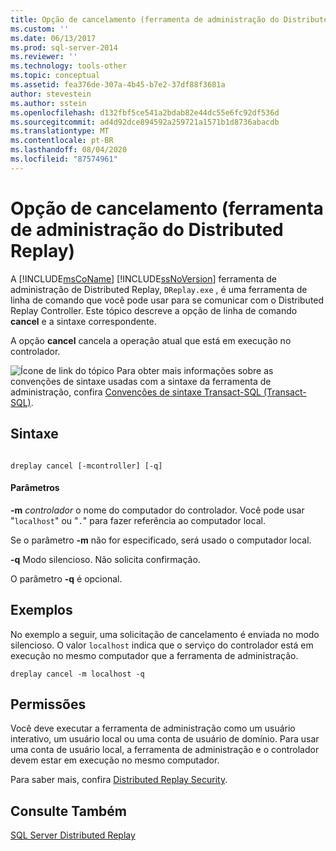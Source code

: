 ```yaml
---
title: Opção de cancelamento (ferramenta de administração do Distributed Replay) | Microsoft Docs
ms.custom: ''
ms.date: 06/13/2017
ms.prod: sql-server-2014
ms.reviewer: ''
ms.technology: tools-other
ms.topic: conceptual
ms.assetid: fea376de-307a-4b45-b7e2-37df88f3681a
author: stevestein
ms.author: sstein
ms.openlocfilehash: d132fbf5ce541a2bdab82e44dc55e6fc92df536d
ms.sourcegitcommit: ad4d92dce894592a259721a1571b1d8736abacdb
ms.translationtype: MT
ms.contentlocale: pt-BR
ms.lasthandoff: 08/04/2020
ms.locfileid: "87574961"
---
```

# <a name="cancel-option-distributed-replay-administration-tool"></a>Opção de cancelamento (ferramenta de administração do Distributed Replay)
  A [!INCLUDE[msCoName](../../includes/msconame-md.md)] [!INCLUDE[ssNoVersion](../../includes/ssnoversion-md.md)] ferramenta de administração de Distributed Replay, `DReplay.exe` , é uma ferramenta de linha de comando que você pode usar para se comunicar com o Distributed Replay Controller. Este tópico descreve a opção de linha de comando **cancel** e a sintaxe correspondente.

 A opção **cancel** cancela a operação atual que está em execução no controlador.

 ![Ícone de link do tópico](../../database-engine/media/topic-link.gif "Ícone de link do tópico") Para obter mais informações sobre as convenções de sintaxe usadas com a sintaxe da ferramenta de administração, confira [Convenções de sintaxe Transact-SQL &#40;Transact-SQL&#41;](/sql/t-sql/language-elements/transact-sql-syntax-conventions-transact-sql).

## <a name="syntax"></a>Sintaxe

```

dreplay cancel [-mcontroller] [-q] 
```

#### <a name="parameters"></a>Parâmetros
 **-m** *controlador* o nome do computador do controlador. Você pode usar "`localhost`" ou "`.`" para fazer referência ao computador local.

 Se o parâmetro **-m** não for especificado, será usado o computador local.

 **-q** Modo silencioso. Não solicita confirmação.

 O parâmetro **-q** é opcional.

## <a name="examples"></a>Exemplos
 No exemplo a seguir, uma solicitação de cancelamento é enviada no modo silencioso. O valor `localhost` indica que o serviço do controlador está em execução no mesmo computador que a ferramenta de administração.

```
dreplay cancel -m localhost -q
```

## <a name="permissions"></a>Permissões
 Você deve executar a ferramenta de administração como um usuário interativo, um usuário local ou uma conta de usuário de domínio. Para usar uma conta de usuário local, a ferramenta de administração e o controlador devem estar em execução no mesmo computador.

 Para saber mais, confira [Distributed Replay Security](distributed-replay-security.md).

## <a name="see-also"></a>Consulte Também
 [SQL Server Distributed Replay](sql-server-distributed-replay.md)



